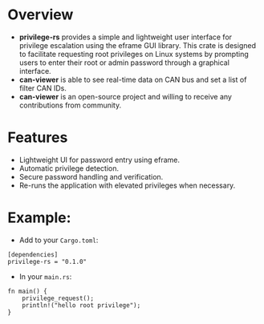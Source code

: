 # Overview

- **privilege-rs** provides a simple and lightweight user interface for privilege escalation using the eframe GUI library. This crate is designed to facilitate requesting root privileges on Linux systems by prompting users to enter their root or admin password through a graphical interface.
- **can-viewer** is able to see real-time data on CAN bus and set a list of filter CAN IDs.
- **can-viewer** is an open-source project and willing to receive any contributions from community.

# Features

- Lightweight UI for password entry using eframe.
- Automatic privilege detection.
- Secure password handling and verification.
- Re-runs the application with elevated privileges when necessary.

# Example:

- Add to your `Cargo.toml`:

```
[dependencies]
privilege-rs = "0.1.0"
```

- In your `main.rs`:

```
fn main() {
    privilege_request();
    println!("hello root privilege");
}
```
